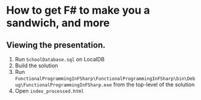 # How to get F# to make you a sandwich, and more
## Viewing the presentation. 
1. Run `SchoolDatabase.sql` on LocalDB
2. Build the solution
3. Run `FunctionalProgrammingInFSharp\FunctionalProgrammingInFSharp\bin\Debug\FunctionalProgrammingInFSharp.exe` from the top-level of the solution
4. Open `index_processed.html`